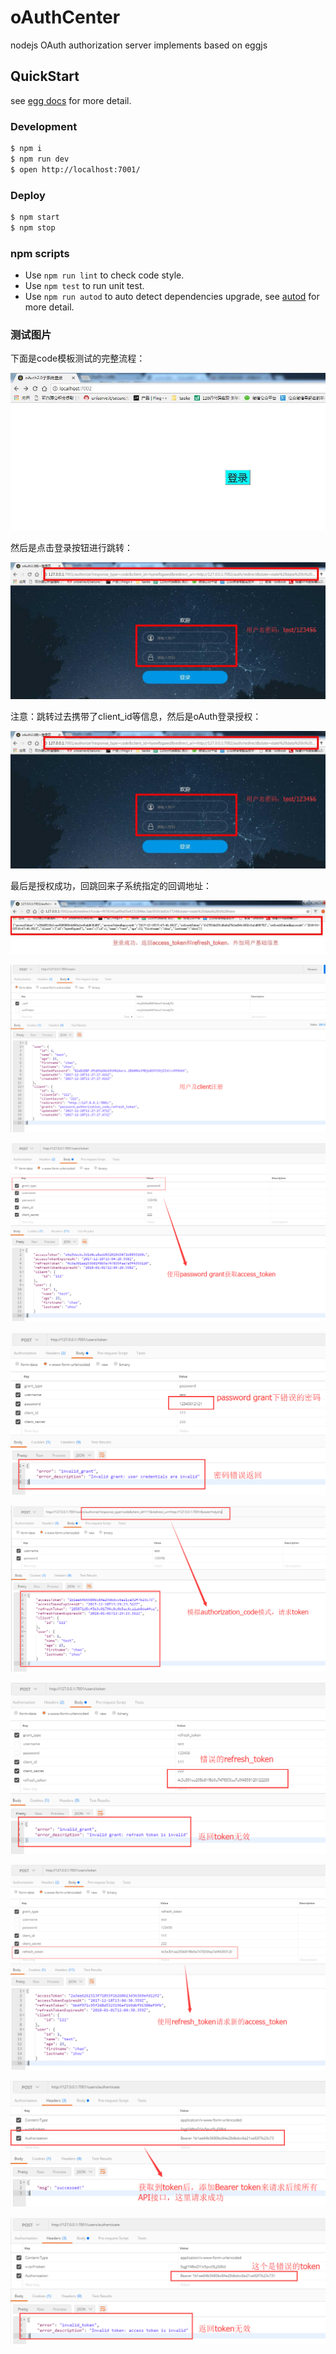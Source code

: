 # oAuthCenter

nodejs OAuth authorization server implements based on eggjs

## QuickStart

<!-- add docs here for user -->

see [egg docs][egg] for more detail.

### Development

```bash
$ npm i
$ npm run dev
$ open http://localhost:7001/
```

### Deploy

```bash
$ npm start
$ npm stop
```

### npm scripts

- Use `npm run lint` to check code style.
- Use `npm test` to run unit test.
- Use `npm run autod` to auto detect dependencies upgrade, see [autod](https://www.npmjs.com/package/autod) for more detail.

### 测试图片

下面是code模板测试的完整流程：

![](https://raw.githubusercontent.com/caiya/imgs/c369910fbff2422fa6a705b4208907bdc1dd2334/%E5%AD%90%E7%B3%BB%E7%BB%9F%E7%99%BB%E5%BD%95.jpg)

然后是点击登录按钮进行跳转：

![](https://raw.githubusercontent.com/caiya/imgs/c369910fbff2422fa6a705b4208907bdc1dd2334/oAuth%E7%BB%9F%E4%B8%80%E7%99%BB%E5%BD%95%E9%A1%B5.jpg)

注意：跳转过去携带了client_id等信息，然后是oAuth登录授权：

![](https://raw.githubusercontent.com/caiya/imgs/c369910fbff2422fa6a705b4208907bdc1dd2334/oAuth%E7%BB%9F%E4%B8%80%E7%99%BB%E5%BD%95%E9%A1%B5.jpg)

最后是授权成功，回跳回来子系统指定的回调地址：

![](https://raw.githubusercontent.com/caiya/imgs/c369910fbff2422fa6a705b4208907bdc1dd2334/oAuth%E7%99%BB%E5%BD%95%E6%88%90%E5%8A%9F%E8%BF%94%E5%9B%9E.jpg)

![](https://raw.githubusercontent.com/caiya/imgs/8850b1b9e336d3774cf924cf8611267db95442e2/%E7%94%A8%E6%88%B7%E5%8F%8Aclient%E6%B3%A8%E5%86%8C.png)

![](https://raw.githubusercontent.com/caiya/imgs/8850b1b9e336d3774cf924cf8611267db95442e2/%E4%BD%BF%E7%94%A8password%E6%A8%A1%E5%BC%8F%E8%8E%B7%E5%8F%96access_token.png)

![](https://raw.githubusercontent.com/caiya/imgs/8850b1b9e336d3774cf924cf8611267db95442e2/password%20grant%E4%B8%8B%E9%94%99%E8%AF%AF%E7%9A%84%E5%AF%86%E7%A0%81.png)

![](https://raw.githubusercontent.com/caiya/imgs/8850b1b9e336d3774cf924cf8611267db95442e2/%E6%A8%A1%E6%8B%9Fauthorization_code%E6%A8%A1%E5%BC%8F%EF%BC%8C%E8%AF%B7%E6%B1%82token.png)

![](https://raw.githubusercontent.com/caiya/imgs/8850b1b9e336d3774cf924cf8611267db95442e2/%E9%94%99%E8%AF%AF%E7%9A%84refresh_token.png)

![](https://raw.githubusercontent.com/caiya/imgs/8850b1b9e336d3774cf924cf8611267db95442e2/%E4%BD%BF%E7%94%A8refresh_token%E8%AF%B7%E6%B1%82%E6%96%B0%E7%9A%84access_token.png)

![](https://raw.githubusercontent.com/caiya/imgs/8850b1b9e336d3774cf924cf8611267db95442e2/%E8%8E%B7%E5%8F%96%E5%88%B0token%E5%90%8E%EF%BC%8C%E6%B7%BB%E5%8A%A0Bearer%20token%E6%9D%A5%E8%AF%B7%E6%B1%82%E5%90%8E%E7%BB%AD%E6%89%80%E6%9C%89API%E6%8E%A5%E5%8F%A3.png)

![](https://raw.githubusercontent.com/caiya/imgs/8850b1b9e336d3774cf924cf8611267db95442e2/%E9%94%99%E8%AF%AF%E7%9A%84token.png)


[egg]: https://eggjs.org